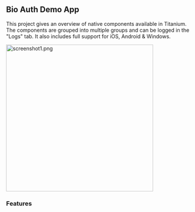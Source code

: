 ## Bio Auth Demo App

This project gives an overview of native components available in Titanium. 
The components are grouped into multiple groups and can be logged in the "Logs" tab. 
It also includes full support for iOS, Android & Windows.

<img width="400" src="https://github.com/djmason9/Appcelerator-BioAuth/blob/BaseApplicationLogin/screenshots/screenshot1.png?raw=true" alt="screenshot1.png">

### Features
